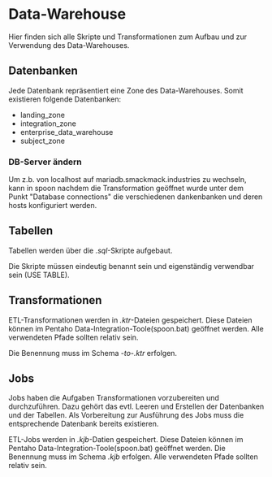 ﻿# Data-Warehouse

Hier finden sich alle Skripte und Transformationen zum Aufbau und zur Verwendung des Data-Warehouses.

## Datenbanken

Jede Datenbank repräsentiert eine Zone des Data-Warehouses. Somit existieren folgende Datenbanken:

* landing_zone
* integration_zone
* enterprise_data_warehouse
* subject_zone

### DB-Server ändern

Um z.b. von localhost auf mariadb.smackmack.industries zu wechseln, kann in spoon
nachdem die Transformation geöffnet wurde unter dem Punkt "Database connections"
die verschiedenen dankenbanken und deren hosts konfiguriert werden.

## Tabellen

Tabellen werden über die _.sql_-Skripte aufgebaut.

Die Skripte müssen eindeutig benannt sein und eigenständig verwendbar sein (USE TABLE).

## Transformationen

ETL-Transformationen werden in _.ktr_-Dateien gespeichert.
Diese Dateien können im Pentaho Data-Integration-Toole(spoon.bat) geöffnet werden.
Alle verwendeten Pfade sollten relativ sein.

Die Benennung muss im Schema _<source-name>-to-<target-name>.ktr_ erfolgen.

## Jobs

Jobs haben die Aufgaben Transformationen vorzubereiten und durchzuführen.
Dazu gehört das evtl. Leeren und Erstellen der Datenbanken und der Tabellen.
Als Vorbereitung zur Ausführung des Jobs muss die entsprechende Datenbank bereits existieren.

ETL-Jobs werden in _.kjb_-Datien gespeichert.
Diese Dateien können im Pentaho Data-Integration-Toole(spoon.bat) geöffnet werden.
Die Benennung muss im Schema _<zone>.kjb_ erfolgen.
Alle verwendeten Pfade sollten relativ sein.
